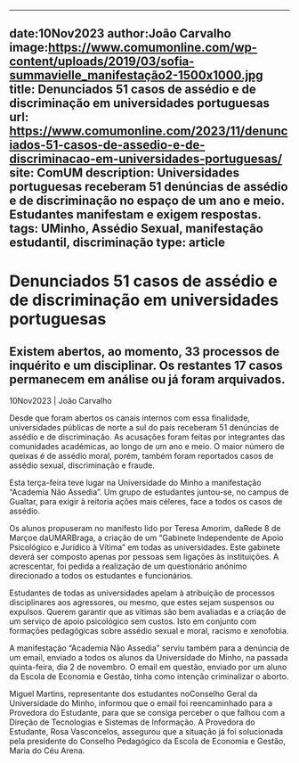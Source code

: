 
---
date:10Nov2023
author:João Carvalho
image:https://www.comumonline.com/wp-content/uploads/2019/03/sofia-summavielle_manifestação2-1500x1000.jpg
title: Denunciados 51 casos de assédio e de discriminação em universidades portuguesas
url: https://www.comumonline.com/2023/11/denunciados-51-casos-de-assedio-e-de-discriminacao-em-universidades-portuguesas/
site: ComUM
description: Universidades portuguesas receberam 51 denúncias de assédio e de discriminação no espaço de um ano e meio. Estudantes manifestam e exigem respostas.
tags: UMinho, Assédio Sexual, manifestação estudantil, discriminação
type: article
---


# Denunciados 51 casos de assédio e de discriminação em universidades portuguesas

## Existem abertos, ao momento, 33 processos de inquérito e um disciplinar. Os restantes 17 casos permanecem em análise ou já foram arquivados.

10Nov2023 | João Carvalho

Desde que foram abertos os canais internos com essa finalidade, universidades públicas de norte a sul do país receberam 51 denúncias de assédio e de discriminação. As acusações foram feitas por integrantes das comunidades académicas, ao longo de um ano e meio. O maior número de queixas é de assédio moral, porém, também foram reportados casos de assédio sexual, discriminação e fraude.

Esta terça-feira teve lugar na Universidade do Minho a manifestação “Academia Não Assedia”. Um grupo de estudantes juntou-se, no campus de Gualtar, para exigir à reitoria ações mais céleres, face a todos os casos de assédio.

Os alunos propuseram no manifesto lido por Teresa Amorim, daRede 8 de Marçoe daUMARBraga, a criação de um “Gabinete Independente de Apoio Psicológico e Jurídico à Vítima” em todas as universidades. Este gabinete deverá ser composto apenas por pessoas sem ligações às instituições. A acrescentar, foi pedida a realização de um questionário anónimo direcionado a todos os estudantes e funcionários.

Estudantes de todas as universidades apelam à atribuição de processos disciplinares aos agressores, ou mesmo, que estes sejam suspensos ou expulsos. Querem garantir que as vítimas são bem avaliadas e a criação de um serviço de apoio psicológico sem custos. Isto em conjunto com formações pedagógicas sobre assédio sexual e moral, racismo e xenofobia.

A manifestação “Academia Não Assedia” serviu também para a denúncia de um email, enviado a todos os alunos da Universidade do Minho, na passada quinta-feira, dia 2 de novembro. O email em questão, enviado por um aluno da Escola de Economia e Gestão, tinha como intenção criminalizar o aborto.

Miguel Martins, representante dos estudantes noConselho Geral da Universidade do Minho, informou que o email foi reencaminhado para a Provedora do Estudante, para que se consiga perceber o que falhou com a Direção de Tecnologias e Sistemas de Informação. A Provedora do Estudante, Rosa Vasconcelos, assegurou que a situação já foi solucionada pela presidente do Conselho Pedagógico da Escola de Economia e Gestão, Maria do Céu Arena.

